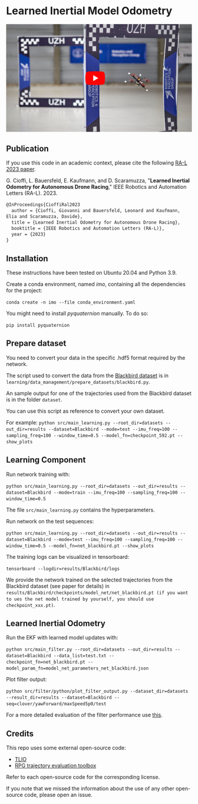 # Learned Inertial Model Odometry

[![Learned Inertial Model Odometry](img/intro_github.png)](https://youtu.be/2z2Slyt0WlE)

## Publication
If you use this code in an academic context, please cite the following [RA-L 2023 paper](http://rpg.ifi.uzh.ch/docs/RAL2023_Cioffi.pdf).

G. Cioffi, L. Bauersfeld, E. Kaufmann, and D. Scaramuzza,
"**Learned Inertial Odometry for Autonomous Drone Racing**,"
IEEE Robotics and Automation Letters (RA-L). 2023.

```
@InProceedings{CioffiRal2023
  author = {Cioffi, Giovanni and Bauersfeld, Leonard and Kaufmann, Elia and Scaramuzza, Davide},
  title = {Learned Inertial Odometry for Autonomous Drone Racing},
  booktitle = {IEEE Robotics and Automation Letters (RA-L)},
  year = {2023}
}
```

## Installation

These instructions have been tested on Ubuntu 20.04 and Python 3.9.

Create a conda environment, named *imo*, containing all the dependencies for the project:

```conda create -n imo --file conda_environment.yaml```

You might need to install *pyquaternion* manually. To do so: 

```pip install pyquaternion```

## Prepare dataset

You need to convert your data in the specific .hdf5 format required by the network.

The script used to convert the data from the [Blackbird dataset](https://github.com/mit-aera/Blackbird-Dataset) is in 
```learning/data_management/prepare_datasets/blackbird.py```.

An sample output for one of the trajectories used from the Blackbird dataset is in the folder ```dataset```.

You can use this script as reference to convert your own dataset.

For example:
```python src/main_learning.py --root_dir=datasets --out_dir=results --dataset=Blackbird --mode=test --imu_freq=100 --sampling_freq=100 --window_time=0.5 --model_fn=checkpoint_592.pt --show_plots```

## Learning Component

Run network training with:

```python src/main_learning.py --root_dir=datasets --out_dir=results --dataset=Blackbird --mode=train --imu_freq=100 --sampling_freq=100 --window_time=0.5```

The file ```src/main_learning.py``` contains the hyperparameters.

Run network on the test sequences:

```python src/main_learning.py --root_dir=datasets --out_dir=results --dataset=Blackbird --mode=test --imu_freq=100 --sampling_freq=100 --window_time=0.5 --model_fn=net_blackbird.pt --show_plots```

The training logs can be visualized in tensorboard:

```tensorboard --logdir=results/Blackbird/logs```

We provide the network trained on the selected trajectories from the Blackbird dataset (see paper for details) in ```results/Blackbird/checkpoints/model_net/net_blackbird.pt (if you want to ues the net model trained by yourself, you should use checkpoint_xxx.pt)```.

## Learned Inertial Odometry

Run the EKF with learned model updates with:

```python src/main_filter.py --root_dir=datasets --out_dir=results --dataset=Blackbird --data_list=test.txt --checkpoint_fn=net_blackbird.pt --model_param_fn=model_net_parameters_net_blackbird.json```

Plot filter output: 

```python src/filter/python/plot_filter_output.py --dataset_dir=datasets --result_dir=results --dataset=Blackbird --seq=clover/yawForward/maxSpeed5p0/test```

For a more detailed evaluation of the filter performance use [this](https://github.com/uzh-rpg/rpg_trajectory_evaluation). 

## Credits

This repo uses some external open-source code:

* [TLIO](https://github.com/CathIAS/TLIO)
* [RPG trajectory evaluation toolbox](https://github.com/uzh-rpg/rpg_trajectory_evaluation)

Refer to each open-source code for the corresponding license.

If you note that we missed the information about the use of any other open-source code, please open an issue.
